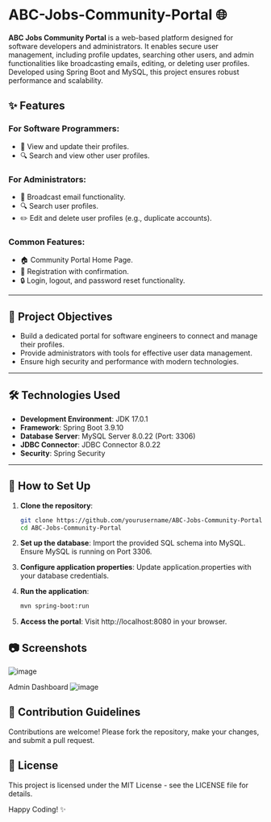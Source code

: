 # ABC-Jobs-Community-Portal 🌐
**ABC Jobs Community Portal** is a web-based platform designed for software developers and administrators. It enables secure user management, including profile updates, searching other users, and admin functionalities like broadcasting emails, editing, or deleting user profiles. Developed using Spring Boot and MySQL, this project ensures robust performance and scalability.

## ✨ Features

### For Software Programmers:
- 👤 View and update their profiles.
- 🔍 Search and view other user profiles.

### For Administrators:
- 📨 Broadcast email functionality.
- 🔍 Search user profiles.
- ✏️ Edit and delete user profiles (e.g., duplicate accounts).

### Common Features:
- 🏠 Community Portal Home Page.
- 📝 Registration with confirmation.
- 🔒 Login, logout, and password reset functionality.

---

## 🎯 Project Objectives
- Build a dedicated portal for software engineers to connect and manage their profiles.
- Provide administrators with tools for effective user data management.
- Ensure high security and performance with modern technologies.

---

## 🛠 Technologies Used
- **Development Environment**: JDK 17.0.1  
- **Framework**: Spring Boot 3.9.10  
- **Database Server**: MySQL Server 8.0.22 (Port: 3306)  
- **JDBC Connector**: JDBC Connector 8.0.22  
- **Security**: Spring Security  

---

## 🚀 How to Set Up
1. **Clone the repository**:
   ```bash
   git clone https://github.com/yourusername/ABC-Jobs-Community-Portal.git
   cd ABC-Jobs-Community-Portal
2. **Set up the database**:
   Import the provided SQL schema into MySQL.
   Ensure MySQL is running on Port 3306.

3. **Configure application properties**:
   Update application.properties with your database credentials.

4. **Run the application**:
    ```bash
   mvn spring-boot:run

6. **Access the portal**:
Visit http://localhost:8080 in your browser.

## 📷 Screenshots

![image](https://github.com/user-attachments/assets/0c3e0d0c-b585-41b5-a900-44abae3c6501)


Admin Dashboard
![image](https://github.com/user-attachments/assets/0e1e2ca2-c574-487c-a567-c3f4b7bc61cb)


## 🤝 Contribution Guidelines
Contributions are welcome! Please fork the repository, make your changes, and submit a pull request.

## 📄 License
This project is licensed under the MIT License - see the LICENSE file for details.

Happy Coding! ✨
